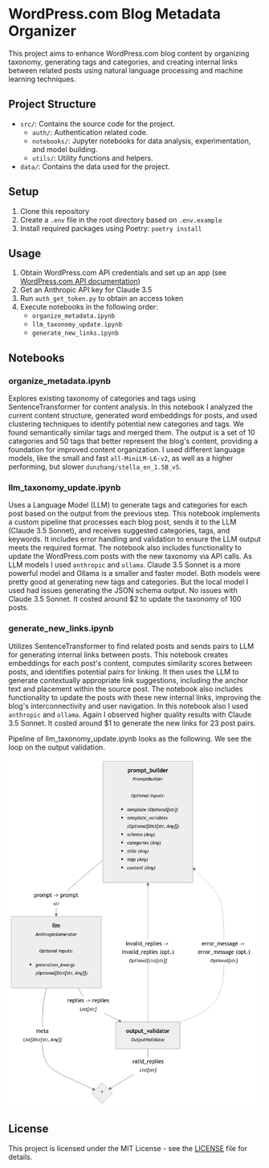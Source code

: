 # WordPress.com Blog Metadata Organizer

This project aims to enhance WordPress.com blog content by organizing taxonomy, generating tags and categories, and creating internal links between related posts using natural language processing and machine learning techniques.

## Project Structure

- `src/`: Contains the source code for the project.
  - `auth/`: Authentication related code.
  - `notebooks/`: Jupyter notebooks for data analysis, experimentation, and model building.
  - `utils/`: Utility functions and helpers.
- `data/`: Contains the data used for the project.


## Setup

1. Clone this repository
2. Create a `.env` file in the root directory based on `.env.example`
3. Install required packages using Poetry: `poetry install`

## Usage

1. Obtain WordPress.com API credentials and set up an app (see [WordPress.com API documentation](https://developer.wordpress.com/docs/))
2. Get an Anthropic API key for Claude 3.5
3. Run `auth_get_token.py` to obtain an access token
4. Execute notebooks in the following order:
   - `organize_metadata.ipynb`
   - `llm_taxonomy_update.ipynb`
   - `generate_new_links.ipynb`

## Notebooks

### organize_metadata.ipynb
Explores existing taxonomy of categories and tags using SentenceTransformer for content analysis.
In this notebook I analyzed the current content structure, generated word embeddings for posts, and used clustering techniques to identify potential new categories and tags. We found semantically similar tags and merged them. The output is a set of 10 categories and 50 tags that better represent the blog's content, providing a foundation for improved content organization.
I used different language models, like the small and fast `all-MiniLM-L6-v2`, as well as a higher performing, but slower `dunzhang/stella_en_1.5B_v5`.

### llm_taxonomy_update.ipynb
Uses a Language Model (LLM) to generate tags and categories for each post based on the output from the previous step.
This notebook implements a custom pipeline that processes each blog post, sends it to the LLM (Claude 3.5 Sonnet), and receives suggested categories, tags, and keywords. It includes error handling and validation to ensure the LLM output meets the required format. The notebook also includes functionality to update the WordPress.com posts with the new taxonomy via API calls.
As LLM models I used `anthropic` and `ollama`. Claude 3.5 Sonnet is a more powerful model and Ollama is a smaller and faster model. Both models were pretty good at generating new tags and categories. But the local model I used had issues generating the JSON schema output. No issues with Claude 3.5 Sonnet. It costed around $2 to update the taxonomy of 100 posts.

### generate_new_links.ipynb
Utilizes SentenceTransformer to find related posts and sends pairs to LLM for generating internal links between posts.
This notebook creates embeddings for each post's content, computes similarity scores between posts, and identifies potential pairs for linking. It then uses the LLM to generate contextually appropriate link suggestions, including the anchor text and placement within the source post. The notebook also includes functionality to update the posts with these new internal links, improving the blog's interconnectivity and user navigation.
In this notebook also I used `anthropic` and `ollama`. Again I observed higher quality results with Claude 3.5 Sonnet. It costed around $1 to generate the new links for 23 post pairs.


Pipeline of llm_taxonomy_update.ipynb looks as the following. We see the loop on the output validation.

![Pipeline diagram](image.png)

## License

This project is licensed under the MIT License - see the [LICENSE](LICENSE) file for details.
